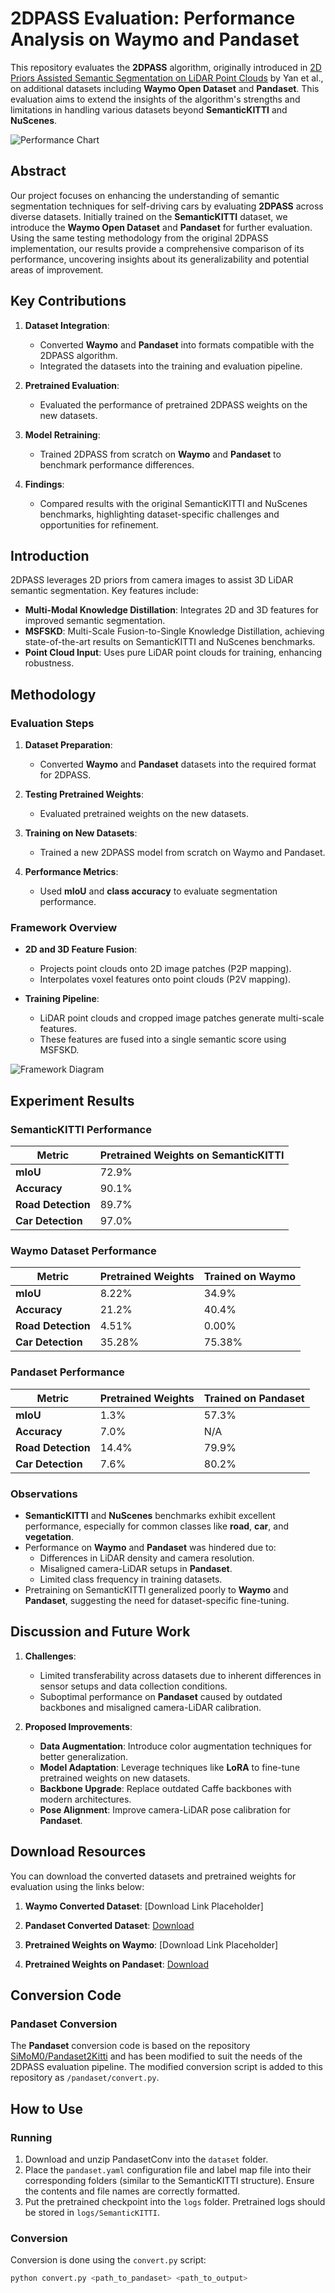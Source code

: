 # 2DPASS Evaluation: Performance Analysis on Waymo and Pandaset

This repository evaluates the **2DPASS** algorithm, originally introduced in [2D Priors Assisted Semantic Segmentation on LiDAR Point Clouds](https://arxiv.org/pdf/2207.04397.pdf) by Yan et al., on additional datasets including **Waymo Open Dataset** and **Pandaset**. This evaluation aims to extend the insights of the algorithm's strengths and limitations in handling various datasets beyond **SemanticKITTI** and **NuScenes**.

![Performance Chart](chart.png)

## Abstract

Our project focuses on enhancing the understanding of semantic segmentation techniques for self-driving cars by evaluating **2DPASS** across diverse datasets. Initially trained on the **SemanticKITTI** dataset, we introduce the **Waymo Open Dataset** and **Pandaset** for further evaluation. Using the same testing methodology from the original 2DPASS implementation, our results provide a comprehensive comparison of its performance, uncovering insights about its generalizability and potential areas of improvement.

## Key Contributions

1. **Dataset Integration**:
   - Converted **Waymo** and **Pandaset** into formats compatible with the 2DPASS algorithm.
   - Integrated the datasets into the training and evaluation pipeline.

2. **Pretrained Evaluation**:
   - Evaluated the performance of pretrained 2DPASS weights on the new datasets.

3. **Model Retraining**:
   - Trained 2DPASS from scratch on **Waymo** and **Pandaset** to benchmark performance differences.

4. **Findings**:
   - Compared results with the original SemanticKITTI and NuScenes benchmarks, highlighting dataset-specific challenges and opportunities for refinement.

## Introduction

2DPASS leverages 2D priors from camera images to assist 3D LiDAR semantic segmentation. Key features include:
- **Multi-Modal Knowledge Distillation**: Integrates 2D and 3D features for improved semantic segmentation.
- **MSFSKD**: Multi-Scale Fusion-to-Single Knowledge Distillation, achieving state-of-the-art results on SemanticKITTI and NuScenes benchmarks.
- **Point Cloud Input**: Uses pure LiDAR point clouds for training, enhancing robustness.

## Methodology

### Evaluation Steps
1. **Dataset Preparation**:
   - Converted **Waymo** and **Pandaset** datasets into the required format for 2DPASS.
   
2. **Testing Pretrained Weights**:
   - Evaluated pretrained weights on the new datasets.

3. **Training on New Datasets**:
   - Trained a new 2DPASS model from scratch on Waymo and Pandaset.

4. **Performance Metrics**:
   - Used **mIoU** and **class accuracy** to evaluate segmentation performance.

### Framework Overview
- **2D and 3D Feature Fusion**:
  - Projects point clouds onto 2D image patches (P2P mapping).
  - Interpolates voxel features onto point clouds (P2V mapping).

- **Training Pipeline**:
  - LiDAR point clouds and cropped image patches generate multi-scale features.
  - These features are fused into a single semantic score using MSFSKD.

![Framework Diagram](figures/2DPASS.gif)

## Experiment Results

### SemanticKITTI Performance
| Metric              | Pretrained Weights on SemanticKITTI |
|----------------------|-------------------------------------|
| **mIoU**            | 72.9%                              |
| **Accuracy**        | 90.1%                              |
| **Road Detection**  | 89.7%                              |
| **Car Detection**   | 97.0%                              |

### Waymo Dataset Performance
| Metric              | Pretrained Weights | Trained on Waymo |
|----------------------|--------------------|------------------|
| **mIoU**            | 8.22%              | 34.9%            |
| **Accuracy**        | 21.2%              | 40.4%            |
| **Road Detection**  | 4.51%              | 0.00%            |
| **Car Detection**   | 35.28%             | 75.38%           |

### Pandaset Performance
| Metric              | Pretrained Weights | Trained on Pandaset |
|----------------------|--------------------|----------------------|
| **mIoU**            | 1.3%               | 57.3%               |
| **Accuracy**        | 7.0%               | N/A                 |
| **Road Detection**  | 14.4%              | 79.9%               |
| **Car Detection**   | 7.6%               | 80.2%               |

### Observations
- **SemanticKITTI** and **NuScenes** benchmarks exhibit excellent performance, especially for common classes like **road**, **car**, and **vegetation**.
- Performance on **Waymo** and **Pandaset** was hindered due to:
  - Differences in LiDAR density and camera resolution.
  - Misaligned camera-LiDAR setups in **Pandaset**.
  - Limited class frequency in training datasets.
- Pretraining on SemanticKITTI generalized poorly to **Waymo** and **Pandaset**, suggesting the need for dataset-specific fine-tuning.

## Discussion and Future Work
1. **Challenges**:
   - Limited transferability across datasets due to inherent differences in sensor setups and data collection conditions.
   - Suboptimal performance on **Pandaset** caused by outdated backbones and misaligned camera-LiDAR calibration.

2. **Proposed Improvements**:
   - **Data Augmentation**: Introduce color augmentation techniques for better generalization.
   - **Model Adaptation**: Leverage techniques like **LoRA** to fine-tune pretrained weights on new datasets.
   - **Backbone Upgrade**: Replace outdated Caffe backbones with modern architectures.
   - **Pose Alignment**: Improve camera-LiDAR pose calibration for **Pandaset**.

## Download Resources
You can download the converted datasets and pretrained weights for evaluation using the links below:
1. **Waymo Converted Dataset**: [Download Link Placeholder]
2. **Pandaset Converted Dataset**: [Download](https://umich-my.sharepoint.com/:f:/g/personal/hoangdng_umich_edu/Enp1FlPBK8BLhksziXse-IgBdpX4D43hETGXNYXplDKLEw?e=X3mhPL)

3. **Pretrained Weights on Waymo**: [Download Link Placeholder]
4. **Pretrained Weights on Pandaset**: [Download](https://umich-my.sharepoint.com/:f:/g/personal/hoangdng_umich_edu/Enp1FlPBK8BLhksziXse-IgBdpX4D43hETGXNYXplDKLEw?e=X3mhPL)


## Conversion Code

### Pandaset Conversion
The **Pandaset** conversion code is based on the repository [SiMoM0/Pandaset2Kitti](https://github.com/SiMoM0/Pandaset2Kitti) and has been modified to suit the needs of the 2DPASS evaluation pipeline. The modified conversion script is added to this repository as `/pandaset/convert.py`.

## How to Use

### Running
1. Download and unzip PandasetConv into the `dataset` folder.
2. Place the `pandaset.yaml` configuration file and label map file into their corresponding folders (similar to the SemanticKITTI structure). Ensure the contents and file names are correctly formatted.
3. Put the pretrained checkpoint into the `logs` folder. Pretrained logs should be stored in `logs/SemanticKITTI`.

### Conversion
Conversion is done using the `convert.py` script:
```bash
python convert.py <path_to_pandaset> <path_to_output>
